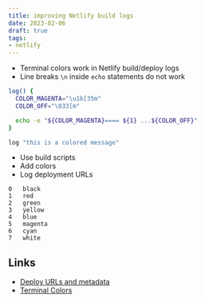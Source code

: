 ```yaml
---
title: improving Netlify build logs
date: 2023-02-06
draft: true
tags:
- netlify
---
```



- Terminal colors work in Netlify build/deploy logs
- Line breaks `\n` inside `echo` statements do not work


```bash
log() {
  COLOR_MAGENTA="\u1b[35m"
  COLOR_OFF="\033[m"

  echo -e "${COLOR_MAGENTA}==== ${1} ...${COLOR_OFF}"
}

log "this is a colored message"
```

- Use build scripts
- Add colors
- Log deployment URLs


```
0	black
1	red
2	green
3	yellow
4	blue
5	magenta
6	cyan
7	white
```

Links
---

- [Deploy URLs and metadata](https://docs.netlify.com/configure-builds/environment-variables/#deploy-urls-and-metadata)
- [Terminal Colors](https://chrisyeh96.github.io/2020/03/28/terminal-colors.html)
